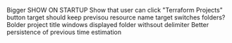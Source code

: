 Bigger SHOW ON STARTUP
Show that user can click "Terraform Projects" button
target should keep previsou resource name
target switches folders?
Bolder project title
windows displayed folder withsout delimiter
Better persistence of previous time estimation